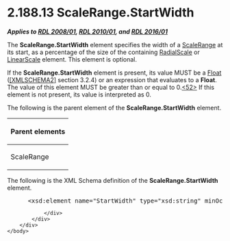 <html dir="LTR" xmlns:mshelp="http://msdn.microsoft.com/mshelp" xmlns:ddue="http://ddue.schemas.microsoft.com/authoring/2003/5" xmlns:xlink="http://www.w3.org/1999/xlink" xmlns:tool="http://www.microsoft.com/tooltip">
    <head>
        <meta http-equiv="Content-Type" content="text/html; CHARSET=utf-8"></meta>
        <meta name="save" content="history"></meta>
        <title>2.188.13 ScaleRange.StartWidth</title>
        <xml>
            <mshelp:toctitle title="2.188.13 ScaleRange.StartWidth"></mshelp:toctitle>
            <mshelp:rltitle title="[MS-RDL]: ScaleRange.StartWidth"></mshelp:rltitle>
            <mshelp:keyword index="A" term="8e50e71e-828e-44a4-bdf8-cc01c6161a1a"></mshelp:keyword>
            <mshelp:attr name="DCSext.ContentType" value="open specification"></mshelp:attr>
            <mshelp:attr name="AssetID" value="8e50e71e-828e-44a4-bdf8-cc01c6161a1a"></mshelp:attr>
            <mshelp:attr name="TopicType" value="kbRef"></mshelp:attr>
            <mshelp:attr name="DCSext.Title" value="[MS-RDL]: ScaleRange.StartWidth" />
        </xml>
    </head>
    <body>
        <div id="header">
            <h1 class="heading">2.188.13 ScaleRange.StartWidth</h1>
        </div>
        <div id="mainSection">
            <div id="mainBody">
                <div id="allHistory" class="saveHistory"></div>
                <div id="sectionSection0" class="section" name="collapseableSection">
                    

<p><b><i>Applies to </i></b><a href="1e855f94-4617-47e4-b89e-0856c6cb420f.htm"><b><i>RDL 2008/01</i></b></a><b><i>,
</i></b><a href="3428e690-a348-4ec7-8a6a-8efb42d2cdee.htm"><b><i>RDL 2010/01</i></b></a><b><i>,
and </i></b><a href="52ce3983-2bfc-4e72-9359-42aaf5fe4509.htm"><b><i>RDL 2016/01</i></b></a></p>

<p>The <b>ScaleRange.StartWidth</b> element specifies the width
of a <a href="56ed5aad-f1b1-4463-a987-8f02cea49950.htm">ScaleRange</a> at its
start, as a percentage of the size of the containing <a href="86468d9f-c561-4b50-a689-5dfccfde8495.htm">RadialScale</a> or <a href="744f8b40-7ad5-4652-94a1-76ae5df59389.htm">LinearScale</a> element. This
element is optional. </p>

<p>If the <b>ScaleRange.StartWidth</b> element is present, its
value MUST be a <a href="c7d0946f-992e-4abc-a304-09b53e030692.htm">Float</a> (<a href="https://go.microsoft.com/fwlink/?LinkId=90610">[XMLSCHEMA2]</a> section
3.2.4) or an expression that evaluates to a <b>Float</b>. The value of this
element MUST be greater than or equal to 0.<a id="Appendix_A_Target_52"></a><a href="1fe5fd87-2de5-4b2c-b762-5a4fd1373621.htm#Appendix_A_52" aria-label="Product behavior note 52">&lt;52&gt;</a> If this
element is not present, its value is interpreted as 0.</p>

<p>The following is the parent element of the <b>ScaleRange.StartWidth</b>
element.</p>

<table>
 <thead>
  <tr>
   <th>
   <p>Parent elements</p>
   </th>
  </tr>
 </thead>
 <tr>
  <td>
  <p>ScaleRange</p>
  </td>
 </tr>
</table>

<p>The following is the XML Schema definition of the <b>ScaleRange.StartWidth</b>
element.</p>

<dl>
<dd>
<div><pre> &lt;xsd:element name=&quot;StartWidth&quot; type=&quot;xsd:string&quot; minOccurs=&quot;0&quot;&gt;
</pre></div>
</dd></dl>


                </div>
            </div>
        </div>
    </body>
</html>